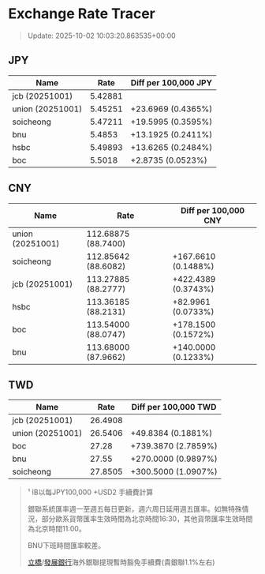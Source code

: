 # Exchange Rate Tracer

> Update: 2025-10-02 10:03:20.863535+00:00

## JPY

| Name             |    Rate | Diff per 100,000 JPY   |
|------------------|---------|------------------------|
| jcb (20251001)   | 5.42881 |                        |
| union (20251001) | 5.45251 | +23.6969 (0.4365%)     |
| soicheong        | 5.47211 | +19.5995 (0.3595%)     |
| bnu              | 5.4853  | +13.1925 (0.2411%)     |
| hsbc             | 5.49893 | +13.6265 (0.2484%)     |
| boc              | 5.5018  | +2.8735 (0.0523%)      |

## CNY

| Name             | Rate                | Diff per 100,000 CNY   |
|------------------|---------------------|------------------------|
| union (20251001) | 112.68875	(88.7400) |                        |
| soicheong        | 112.85642	(88.6082) | +167.6610 (0.1488%)    |
| jcb (20251001)   | 113.27885	(88.2777) | +422.4389 (0.3743%)    |
| hsbc             | 113.36185	(88.2131) | +82.9961 (0.0733%)     |
| boc              | 113.54000	(88.0747) | +178.1500 (0.1572%)    |
| bnu              | 113.68000	(87.9662) | +140.0000 (0.1233%)    |

## TWD

| Name             |    Rate | Diff per 100,000 TWD   |
|------------------|---------|------------------------|
| jcb (20251001)   | 26.4908 |                        |
| union (20251001) | 26.5406 | +49.8384 (0.1881%)     |
| boc              | 27.28   | +739.3870 (2.7859%)    |
| bnu              | 27.55   | +270.0000 (0.9897%)    |
| soicheong        | 27.8505 | +300.5000 (1.0907%)    |


> ¹ IB以每JPY100,000 +USD2 手續費計算
>
> 銀聯系統匯率週一至週五每日更新，週六周日延用週五匯率。如無特殊情況，部分歐系貨幣匯率生效時間為北京時間16:30，其他貨幣匯率生效時間為北京時間11:00。
>
> BNU下班時間匯率較差。
>
> [立橋](https://www.wlbank.com.mo/uploads/ueditor/file/20181211/1544536513900230.pdf)/[發展銀行](https://www.mdb.com.mo/Service_Charges_20230728.pdf)海外銀聯提現暫時豁免手續費(貴銀聯1.1%左右)

